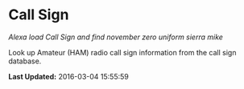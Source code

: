 # Call Sign
*Alexa load Call Sign and find november zero uniform sierra mike*

Look up Amateur (HAM) radio call sign information from the call sign database.

**Last Updated:** 2016-03-04 15:55:59